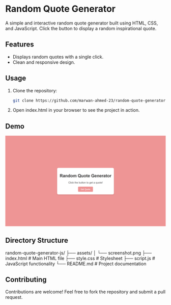 # Random Quote Generator 

A simple and interactive random quote generator built using HTML, CSS, and JavaScript. Click the button to display a random inspirational quote.

## Features
- Displays random quotes with a single click.
- Clean and responsive design.

## Usage
1. Clone the repository:

    ```bash
    git clone https://github.com/marwan-ahmed-23/random-quote-generator-js.git
    ```

2. Open index.html in your browser to see the project in action.

## Demo

![Random Quote Generator Demo](assets/screenshot.png "Demo of Random Quote Generator")


## Directory Structure

random-quote-generator-js/
├── assets/ 
│ └── screenshot.png 
├── index.html          # Main HTML file
├── style.css           # Stylesheet
├── script.js           # JavaScript functionality
└── README.md           # Project documentation


## Contributing

Contributions are welcome! Feel free to fork the repository and submit a pull request.
